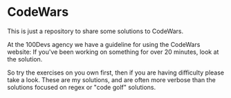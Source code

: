 # CodeWars

This is just a repository to share some solutions to CodeWars.

At the 100Devs agency we have a guideline for using the CodeWars website: If you've been working on something for over 20 minutes, look at the solution. 

So try the exercises on you own first, then if you are having difficulty please take a look. These are my solutions, and are often more verbose than the solutions focused on regex or "code golf" solutions. 
